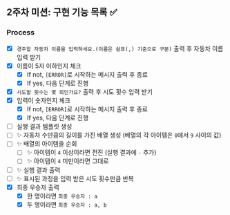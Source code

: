 ## 2주차 미션: 구현 기능 목록 ✅

### Process

- [x] `경주할 자동차 이름을 입력하세요.(이름은 쉼표(,) 기준으로 구분)` 출력 후 자동차 이름 입력 받기
- [x] 이름이 5자 이하인지 체크
  - [x] If not, `[ERROR]`로 시작하는 메시지 출력 후 종료
  - [x] If yes, 다음 단계로 진행
- [x] `시도할 횟수는 몇 회인가요?` 출력 후 시도 횟수 입력 받기
- [x] 입력이 숫자인지 체크
  - [x] If not, `[ERROR]`로 시작하는 메시지 출력 후 종료
  - [x] If yes, 다음 단계로 진행
- [ ] 실행 결과 템플릿 생성
- [ ] ✨ 자동차 수만큼의 길이를 가진 배열 생성 (배열의 각 아이템은 `0`에서 `9` 사이의 값)
- [ ] ✨ 배열의 아이템을 순회
  - [ ] ✨ 아이템이 `4` 이상이라면 전진 (실행 결과에 `-` 추가)
  - [ ] ✨ 아이템이 `4` 미만이라면 그대로
- [ ] ✨ 실행 결과 출력
- [ ] ✨ 표시된 과정을 입력 받은 시도 횟수만큼 반복
- [x] 최종 우승자 출력
  - [x] 한 명이라면 `최종 우승자 : a`
  - [x] 두 명이라면 `최종 우승자 : a, b`
